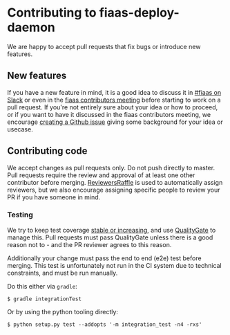 # Contributing to fiaas-deploy-daemon

We are happy to accept pull requests that fix bugs or introduce new features.

## New features

If you have a new feature in mind, it is a good idea to discuss it in [#fiaas on
Slack](https://sch-chat.slack.com/messages/C6P6D9CDR) or even in the [fiaas contributors
meeting](https://confluence.schibsted.io/display/SPTINF/FiaaS+contributors+meeting) before starting to work on a pull
request.  If you're not entirely sure about your idea or how to proceed, or if you want to have it discussed in the
fiaas contributors meeting, we encourage [creating a Github
issue](https://github.schibsted.io/finn/fiaas-deploy-daemon/issues/new) giving some background for your idea or
usecase.


## Contributing code

We accept changes as pull requests only. Do not push directly to master. Pull requests require the review and approval
of at least one other contributor before merging.
[ReviewersRaffle](https://confluence.schibsted.io/display/EP/ReviewersRaffle) is used to automatically assign
reviewers, but we also encourage assigning specific people to review your PR if you have someone in mind.

### Testing

We try to keep test coverage [stable or
increasing](https://reports.spt-engprod-pro.schibsted.io/#/finn/fiaas-deploy-daemon?branch=master&type=push&daterange&daterange),
and use [QualityGate](https://confluence.schibsted.io/display/SPTP/Quality+Gate) to manage this. Pull requests must
pass QualityGate unless there is a good reason not to - and the PR reviewer agrees to this reason.

Additionally your change must pass the end to end (e2e) test before merging. This test is unfortunately not run in the
CI system due to technical constraints, and must be run manually.

Do this either via `gradle`:

```
$ gradle integrationTest
```

Or by using the python tooling directly:

```
$ python setup.py test --addopts '-m integration_test -n4 -rxs'
```
